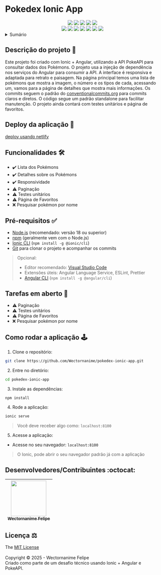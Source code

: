 # Pokedex Ionic App

<!-- PROJECT SHIELDS -->
<div align="center">
  <img src="https://img.shields.io/github/contributors/wectornanime/pokedex-ionic-app.svg?style=for-the-badge" />
  <img src="https://img.shields.io/github/license/wectornanime/pokedex-ionic-app.svg?style=for-the-badge" />
  <img src="https://img.shields.io/github/v/release/wectornanime/pokedex-ionic-app?style=for-the-badge" />
  <img src="https://img.shields.io/badge/status-in%20development-yellow?style=for-the-badge" />
  <img src="https://img.shields.io/netlify/b95f1530-e877-4441-ad45-90b733875b3d?style=for-the-badge" />
</div>
<!-- USED TECHNOLOGIES -->
<div align="center">
  <img src="https://img.shields.io/badge/Ionic-3880FF?style=for-the-badge&logo=ionic&logoColor=white" />
  <img src="https://img.shields.io/badge/Angular-DD0031?style=for-the-badge&logo=angular&logoColor=white" />
  <img src="https://img.shields.io/badge/Capacitor-119EFF?style=for-the-badge&logo=Capacitor&logoColor=white" />
  <img src="https://img.shields.io/badge/typescript-%23007ACC.svg?style=for-the-badge&logo=typescript&logoColor=white" />
  <img src="https://img.shields.io/badge/RxJS-B7178C?style=for-the-badge&logo=reactivex&logoColor=white" />
  <img src="https://img.shields.io/badge/SCSS-CC6699?style=for-the-badge&logo=sass&logoColor=white" />
  <img src="https://img.shields.io/badge/PokeAPI-FFCB05?style=for-the-badge&logo=pokemon&logoColor=black" />
</div>

<details>
  <summary>Sumário</summary>
  <ol>
    <li><a href="#descrição-do-projeto-">Descrição do projeto</a></li>
    <li><a href="#deploy-da-aplicação-">Deploy da aplicação</a></li>
    <li><a href="#funcionalidades-️">Funcionalidades</a></li>
    <li><a href="#pré-requisitos-">Pré-requisitos</a></li>
    <li><a href="#tarefas-em-aberto-">Tarefas em aberto</a></li>
    <li><a href="#como-rodar-a-aplicação-️">Como rodar a aplicação</a></li>
    <li><a href="#desenvolvedorescontribuintes-octocat">Desenvolvedores/Contribuintes</a></li>
    <li><a href="#licença-️">Licença</a></li>
  </ol>
</details>

## Descrição do projeto 📝
Este projeto foi criado com Ionic + Angular, utilizando a API PokeAPI para consultar dados dos Pokémons.
O projeto usa a injeção de dependência nos serviços do Angular para consumir a API. 
A interface é responsiva e adaptada para retrato e paisagem.
Na página principal temos uma lista de pokémons que mostra a imagem, o número e os tipos de cada, acessando um, vamos para a página de detalhes que mostra mais informações.
Os commits seguem o padrão do [conventionalcommits.org](https://www.conventionalcommits.org/en/v1.0.0/) para commits claros e diretos.
O código segue um padrão standalone para facilitar manutenção.
O projeto ainda contará com testes unitários e página de favoritos.

## Deploy da aplicação 💨
[deploy usando netlify](https://ionicpokedex.netlify.app/home)

## Funcionalidades 🛠️
- :heavy_check_mark: Lista dos Pokémons
- :heavy_check_mark: Detalhes sobre os Pokémons
- :heavy_check_mark: Responsividade
- :warning: Paginação
- :warning: Testes unitários
- :warning: Página de Favoritos
- :x: Pesquisar pokémon por nome

## Pré-requisitos ✅
- [Node.js](https://nodejs.org/) (recomendado: versão 18 ou superior)
- [npm](https://www.npmjs.com/) (geralmente vem com o Node.js)
- [Ionic CLI](https://ionicframework.com/docs/cli) (`npm install -g @ionic/cli`)
- [Git](https://git-scm.com/) para clonar o projeto e acompanhar os commits

> Opcional:
> - Editor recomendado: [Visual Studio Code](https://code.visualstudio.com/)
> - Extensões úteis: Angular Language Service, ESLint, Prettier
> - [Angular CLI](https://angular.dev/tools/cli/setup-local) (`npm install -g @angular/cli`)

## Tarefas em aberto 🔄
- :warning: Paginação
- :warning: Testes unitários
- :warning: Página de Favoritos
- :x: Pesquisar pokémon por nome

## Como rodar a aplicação 🕹️
1. Clone o repositório:
```bash
git clone https://github.com/Wectornanime/pokedex-ionic-app.git
```
2. Entre no diretório:
```bash
cd pokedex-ionic-app
```
3. Instale as dependências:
```bash
npm install
```
4. Rode a aplicação:
```bash
ionic serve
```
> Você deve receber algo como: `localhost:8100`
5. Acesse a aplicação:
  - Acesse no seu navegador: `localhost:8100`
> O Ionic, pode abrir o seu navegador padrão já com a aplicação

## Desenvolvedores/Contribuintes :octocat:
| [<img src="https://github.com/wectornanime.png" width=115><br><sub>Wectornanime Felipe</sub>](https://github.com/wectornanime) |
| :---: |

## Licença ⚖️
The [MIT License](LICENSE)<br><br>
Copyright ©️ 2025 - Wectornanime Felipe<br>
Criado como parte de um desafio técnico usando Ionic + Angular e PokeAPI.

